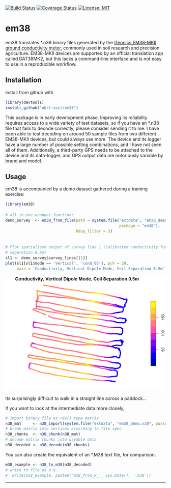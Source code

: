 <!-- README.md is generated from README.Rmd. Please edit that file -->

[![Build
Status](https://travis-ci.com/obrl-soil/em38.svg?branch=master)](https://travis-ci.com/obrl-soil/em38)
[![Coverage
Status](https://img.shields.io/codecov/c/github/obrl-soil/em38/master.svg)](https://codecov.io/github/obrl-soil/em38?branch=master)
[![License:
MIT](https://img.shields.io/badge/License-MIT-yellow.svg)](https://opensource.org/licenses/MIT)

em38
====

em38 translates \*.n38 binary files generated by the [Geonics EM38-MKII
ground conductivity meter](http://geonics.com/html/em38.html), commonly
used in soil research and precision agriculture. EM38-MKII devices are
supported by an official translation app called DAT38MK2, but this lacks
a command-line interface and is not easy to use in a reproducible
workflow.

Installation
------------

Install from github with

``` r
library(devtools)
install_github("obrl-soil/em38")
```

This package is in early development phase. Improving its reliability
requires access to a wide variety of test datasets, so if you have an
\*.n38 file that fails to decode correctly, please consider sending it
to me. I have been able to test decoding on around 50 sample files from
two different EM38-MKII devices, but could always use more. The device
and its logger have a large number of possible setting combinations, and
I have not seen all of them. Additionally, a third-party GPS needs to be
attached to the device and its data-logger, and GPS output data are
notoriously variable by brand and model.

Usage
-----

em38 is accompanied by a demo dataset gathered during a training
exercise:

``` r
library(em38)

# all-in-one wrapper function:
demo_survey  <- em38_from_file(path = system.file("extdata", "em38_demo.n38", 
                                                  package = "em38"),
                               hdop_filter = 3)


# Plot spatialised output of survey line 1 (calibrated conductivity for coil
# separation 0.5m)
sl1 <- demo_survey$survey_lines[[1]]
plot(sl1[sl1$mode == 'Vertical', 'cond_05'], pch = 20, 
     main = 'Conductivity, Vertical Dipole Mode, Coil Separation 0.5m')
```

[![cover\_image](man/figures/README-example-1.png)](https://obrl-soil.github.io/em38)

Its surprisingly difficult to walk in a straight line across a paddock…

If you want to look at the intermediate data more closely,

``` r
# import binary file as raw() type matrix
n38_mat     <- n38_import(system.file("extdata", "em38_demo.n38", package = "em38"))
# break matrix into sections according to file spec 
n38_chunks  <- n38_chunk(n38_mat)
# decode matrix chunks into useable data
n38_decoded <- n38_decode(n38_chunks)
```

You can also create the equivalent of an \*.M38 text file, for
comparison.

``` r
m38_example <- n38_to_m38(n38_decoded)
# write to file as e.g.
#  write(m38_example, paste0('m38_from_R_', Sys.Date(), '.m38'))
```

------------------------------------------------------------------------
